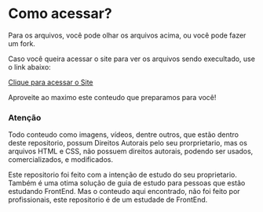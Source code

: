 # Como acessar?
 Para os arquivos, você pode olhar os arquivos acima, ou você pode fazer um fork.

 Caso você queira acessar o site para ver os arquivos sendo execultado, use o link abaixo:
 
 [Clique para acessar o Site](https://guilhermeoliveiralopes.github.io/cursefrontend)

 Aproveite ao maximo este conteudo que preparamos para você!

### Atenção

 Todo conteudo como imagens, vídeos, dentre outros, que estão dentro deste repositorio, possum Direitos Autorais pelo seu prorprietario, mas os arquivos HTML e CSS, não possuem direitos autorais, podendo ser usados, comercializados, e modificados.

 Este repositorio foi feito com a intenção de estudo do seu proprietario. Também é uma otima solução de guia de estudo para pessoas que estão estudando FrontEnd. Mas o conteudo aqui encontrado, não foi feito por profissionais, este repositorio é de um estudade de FrontEnd.

